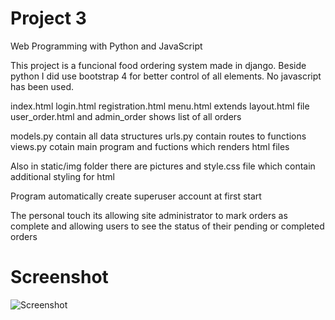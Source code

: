 # Project 3

Web Programming with Python and JavaScript

This project is a funcional food ordering system made in django. Beside python I did use bootstrap 4 for better control of all elements. No javascript has been used.

index.html login.html registration.html menu.html extends layout.html file user_order.html and admin_order shows list of all orders

models.py contain all data structures urls.py contain routes to functions views.py cotain main program and fuctions which renders html files

Also in static/img folder there are pictures and style.css file which contain additional styling for html

Program automatically create superuser account at first start

The personal touch its allowing site administrator to mark orders as complete and allowing users to see the status of their pending or completed orders

# Screenshot
![Screenshot](static/img/page.png)